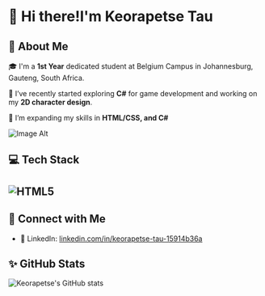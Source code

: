 # 👋 Hi there!I'm Keorapetse Tau

## 🚀 About Me
🎓 I'm a **1st Year** dedicated student at Belgium Campus in Johannesburg, Gauteng, South Africa.

🧠 I’ve recently started exploring **C#** for game development and working on my **2D character design**.

🌱 I’m expanding my skills in **HTML/CSS, and C#**

![Image Alt](https://pin.it/111NYCDs9)

## 💻 Tech Stack
## ![HTML5](https://img.shields.io/badge/-HTML5-E34F26?logo=html5&logoColor=white&style=flat)


## 🔗 Connect with Me
- 💼 LinkedIn: [linkedin.com/in/keorapetse-tau-15914b36a](https://www.linkedin.com/in/keorapetse-tau-15914b36a)

## ✨ GitHub Stats
![Keorapetse's GitHub stats](https://github-readme-stats.vercel.app/api?username=keorapetse-tau&show_icons=true&theme=radical)
